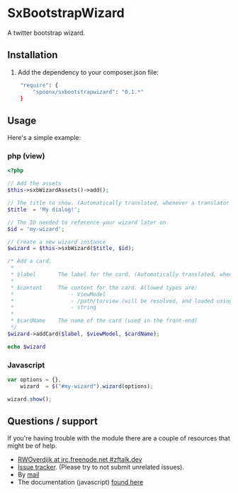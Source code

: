 # SxBootstrapWizard
A twitter   bootstrap wizard.

Installation
------------
1. Add the dependency to your composer.json file:

```bash
    "require": {
        "spoonx/sxbootstrapwizard": "0.1.*"
    }
```

## Usage

Here's a simple example:

### php (view)
```php
<?php

// Add the assets
$this->sxbWizardAssets()->add();

// The title to show. (Automatically translated, whenever a translator is available).
$title  = 'My dialog!';

// The ID needed to reference your wizard later on
$id = 'my-wizard';

// Create a new wizard instance
$wizard = $this->sxbWizard($title, $id);

/* Add a card.
 *
 * $label       The label for the card. (Automatically translated, whenever a translator is available).
 *
 * $content     The content for the card. Allowed types are:
 *                  - ViewModel
 *                  - /path/to/view (will be resolved, and loaded using partial helper)
 *                  - string
 *
 * $cardName    The name of the card (used in the front-end)
 */
$wizard->addCard($label, $viewModel, $cardName);

echo $wizard
```

### Javascript
```js
var options = {},
    wizard  = $("#my-wizard").wizard(options);

wizard.show();
```

## Questions / support
If you're having trouble with the module there are a couple of resources that might be of help.
* [RWOverdijk at irc.freenode.net #zftalk.dev](http://webchat.freenode.net?channels=zftalk.dev%2Czftalk&uio=MTE9MTAz8d)
* [Issue tracker](https://github.com/SpoonX/SxBootstrapWizard/issues). (Please try to not submit unrelated issues).
* By [mail](mailto:r.w.overdijk@gmail.com?Subject=SxBootstrapWizard%20help)
* The documentation (javascript) [found here](http://www.panopta.com/2013/02/06/bootstrap-application-wizard/#wizard-class.errorPopover)
